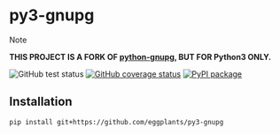 # py3-gnupg

> [!NOTE]  
> **THIS PROJECT IS A FORK OF [python-gnupg](https://github.com/vsajip/python-gnupg), BUT FOR Python3 ONLY.**

![GitHub test status](
  <https://img.shields.io/github/actions/workflow/status/eggplants/py3-gnupg/python-package.yml>
) [![GitHub coverage status](
  <https://img.shields.io/codecov/c/github/eggplants/py3-gnupg>
)](
  <https://app.codecov.io/gh/eggplants/py3-gnupg>
) [![PyPI package](
  <https://img.shields.io/pypi/v/py3-gnupg>
)](
  <https://pypi.org/project/py3-gnupg/>
)

## Installation

```sh
pip install git+https://github.com/eggplants/py3-gnupg
```
